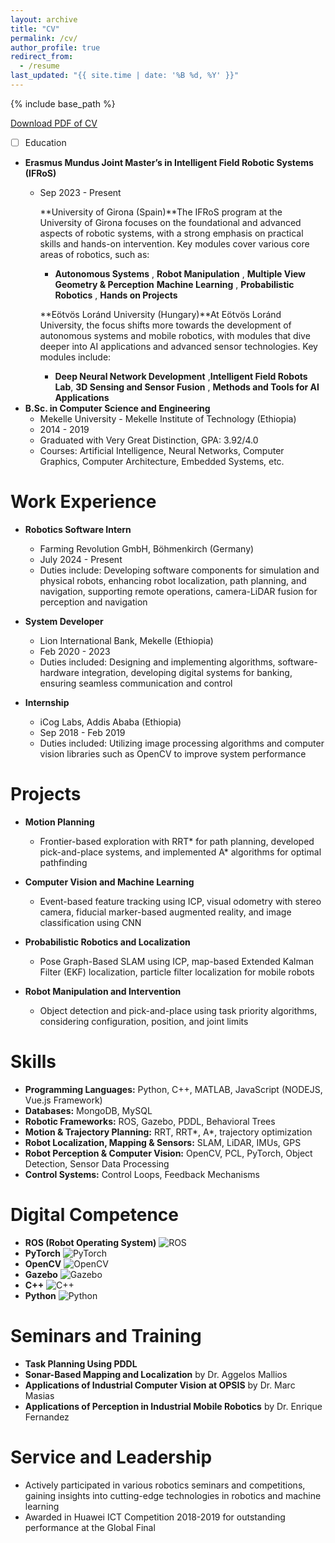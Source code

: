 ```yaml
---
layout: archive
title: "CV"
permalink: /cv/
author_profile: true
redirect_from:
  - /resume
last_updated: "{{ site.time | date: '%B %d, %Y' }}"
---
```

{% include base_path %}

[Download PDF of CV](/files/Abraha,Eliyas_CV.pdf)

* [ ] Education

* **Erasmus Mundus Joint Master’s in Intelligent Field Robotic Systems (IFRoS)**
  * Sep 2023 - Present

    **University of Girona (Spain)**The IFRoS program at the University of Girona focuses on the foundational and advanced aspects of robotic systems, with a strong emphasis on practical skills and hands-on intervention. Key modules cover various core areas of robotics, such as:

    - **Autonomous Systems** , **Robot Manipulation**  , **Multiple View Geometry & Perception**
      **Machine Learning** , **Probabilistic Robotics**  ,  **Hands on Projects**

    **Eötvös Loránd University (Hungary)**At Eötvös Loránd University, the focus shifts more towards the development of autonomous systems and mobile robotics, with modules that dive deeper into AI applications and advanced sensor technologies. Key modules include:

    - **Deep Neural Network Development** ,**Intelligent Field Robots Lab**, **3D Sensing and Sensor Fusion** , **Methods and Tools for AI Applications**
* **B.Sc. in Computer Science and Engineering**
  * Mekelle University - Mekelle Institute of Technology (Ethiopia)
  * 2014 - 2019
  * Graduated with Very Great Distinction, GPA: 3.92/4.0
  * Courses: Artificial Intelligence, Neural Networks, Computer Graphics, Computer Architecture, Embedded Systems, etc.

Work Experience
===============

* **Robotics Software Intern**

  * Farming Revolution GmbH, Böhmenkirch (Germany)
  * July 2024 - Present
  * Duties include: Developing software components for simulation and physical robots, enhancing robot localization, path planning, and navigation, supporting remote operations, camera-LiDAR fusion for perception and navigation
* **System Developer**

  * Lion International Bank, Mekelle (Ethiopia)
  * Feb 2020 - 2023
  * Duties included: Designing and implementing algorithms, software-hardware integration, developing digital systems for banking, ensuring seamless communication and control
* **Internship**

  * iCog Labs, Addis Ababa (Ethiopia)
  * Sep 2018 - Feb 2019
  * Duties included: Utilizing image processing algorithms and computer vision libraries such as OpenCV to improve system performance

Projects
========

* **Motion Planning**

  * Frontier-based exploration with RRT* for path planning, developed pick-and-place systems, and implemented A* algorithms for optimal pathfinding
* **Computer Vision and Machine Learning**

  * Event-based feature tracking using ICP, visual odometry with stereo camera, fiducial marker-based augmented reality, and image classification using CNN
* **Probabilistic Robotics and Localization**

  * Pose Graph-Based SLAM using ICP, map-based Extended Kalman Filter (EKF) localization, particle filter localization for mobile robots
* **Robot Manipulation and Intervention**

  * Object detection and pick-and-place using task priority algorithms, considering configuration, position, and joint limits

Skills
======

* **Programming Languages:** Python, C++, MATLAB, JavaScript (NODEJS, Vue.js Framework)
* **Databases:** MongoDB, MySQL
* **Robotic Frameworks:** ROS, Gazebo, PDDL, Behavioral Trees
* **Motion & Trajectory Planning:** RRT, RRT*, A*, trajectory optimization
* **Robot Localization, Mapping & Sensors:** SLAM, LiDAR, IMUs, GPS
* **Robot Perception & Computer Vision:** OpenCV, PCL, PyTorch, Object Detection, Sensor Data Processing
* **Control Systems:** Control Loops, Feedback Mechanisms

Digital Competence
==================

* **ROS (Robot Operating System)**
  ![ROS](https://upload.wikimedia.org/wikipedia/commons/b/bb/Ros_logo.png)
* **PyTorch**
  ![PyTorch](https://upload.wikimedia.org/wikipedia/commons/9/96/Pytorch_logo.png)
* **OpenCV**
  ![OpenCV](https://upload.wikimedia.org/wikipedia/commons/0/01/OpenCV_Logo_with_text_svg_version.svg)
* **Gazebo**
  ![Gazebo](https://upload.wikimedia.org/wikipedia/commons/2/2d/Gazebo_Sim_logo.png)
* **C++**
  ![C++](https://upload.wikimedia.org/wikipedia/commons/3/31/Cpp_logo.png)
* **Python**
  ![Python](https://upload.wikimedia.org/wikipedia/commons/c/c3/Python-logo-notext.svg)

Seminars and Training
=====================

* **Task Planning Using PDDL**
* **Sonar-Based Mapping and Localization** by Dr. Aggelos Mallios
* **Applications of Industrial Computer Vision at OPSIS** by Dr. Marc Masias
* **Applications of Perception in Industrial Mobile Robotics** by Dr. Enrique Fernandez

Service and Leadership
======================

* Actively participated in various robotics seminars and competitions, gaining insights into cutting-edge technologies in robotics and machine learning
* Awarded in Huawei ICT Competition 2018-2019 for outstanding performance at the Global Final
